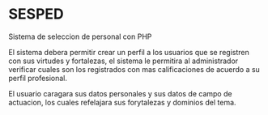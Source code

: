 # SESPED
Sistema de seleccion de personal con PHP


El sistema debera permitir crear un perfil a los usuarios que se registren con sus virtudes y fortalezas, el sistema le permitira al administrador verificar cuales son los registrados con mas calificaciones de acuerdo a su perfil profesional.

El usuario caragara sus datos personales y sus datos de campo de actuacion, los cuales refelajara sus forytalezas y dominios del tema.
